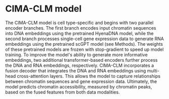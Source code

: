 # CIMA-CLM model

The CIMA-CLM model is cell type-specific and begins with two parallel encoder branches. The first branch encodes input chromatin sequences into DNA embeddings using the pretrained HyenaDNA model, while the second branch processes single-cell gene expression data to generate RNA embeddings using the pretrained scGPT model (see Methods). The weights of these pretrained models are frozen with stop-gradient to speed up model training. To improve the model's ability to generate more informative embeddings, two additional transformer-based encoders further process the DNA and RNA embeddings, respectively. CIMA-CLM incorporates a fusion decoder that integrates the DNA and RNA embeddings using multi-head cross-attention layers. This allows the model to capture relationships between chromatin sequences and gene expression data. Ultimately, the model predicts chromatin accessibility, measured by chromatin peaks, based on the fused features from both data modalities. 


